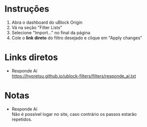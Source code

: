 # Instruções
1. Abra o dashboard do uBlock Origin
2. Vá na seção "Filter Lists"
3. Selecione "Import..." no final da página
4. Cole o **link direto** do filtro desejado e clique em "Apply changes"

# Links diretos

- Responde Aí <br />
https://hyoretsu.github.io/ublock-filters/filters/responde_ai.txt

# Notas
- Responde Aí <br />
Não é possível logar no site, caso contrário os passos estarão repetidos.
